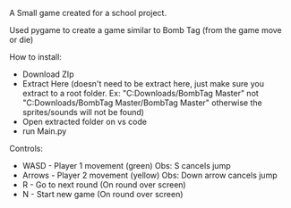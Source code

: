 A Small game created for a school project.

Used pygame to create a game similar to Bomb Tag (from the game move or die)

How to install:
  - Download ZIp
  - Extract Here (doesn't need to be extract here, just make sure you extract to a root folder. Ex: "C:Downloads/BombTag Master" not "C:Downloads/BombTag Master/BombTag Master" otherwise the sprites/sounds will not be found)
  - Open extracted folder on vs code
  - run Main.py

Controls:
- WASD - Player 1 movement (green) Obs: S cancels jump
- Arrows - Player 2 movement (yellow) Obs: Down arrow cancels jump
- R - Go to next round (On round over screen)
- N - Start new game (On round over screen)
